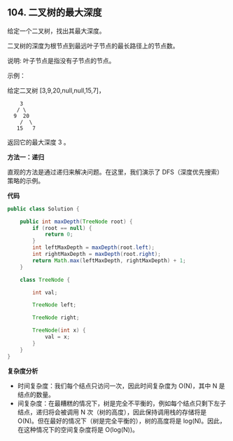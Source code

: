 ## 104. 二叉树的最大深度

给定一个二叉树，找出其最大深度。

二叉树的深度为根节点到最远叶子节点的最长路径上的节点数。

说明: 叶子节点是指没有子节点的节点。

示例：

给定二叉树 [3,9,20,null,null,15,7]，

```
    3
   / \
  9  20
    /  \
   15   7
```

返回它的最大深度 3 。


**方法一：递归**

直观的方法是通过递归来解决问题。在这里，我们演示了 DFS（深度优先搜索）策略的示例。

**代码**

```java
public class Solution {

    public int maxDepth(TreeNode root) {
        if (root == null) {
            return 0;
        }
        int leftMaxDepth = maxDepth(root.left);
        int rightMaxDepth = maxDepth(root.right);
        return Math.max(leftMaxDepth, rightMaxDepth) + 1;
    }

    class TreeNode {

        int val;

        TreeNode left;

        TreeNode right;

        TreeNode(int x) {
            val = x;
        }
    }
}
```

**复杂度分析**

- 时间复杂度：我们每个结点只访问一次，因此时间复杂度为 O(N)，其中 N 是结点的数量。
- 间复杂度：在最糟糕的情况下，树是完全不平衡的，例如每个结点只剩下左子结点，递归将会被调用 N 次（树的高度），因此保持调用栈的存储将是 O(N)。但在最好的情况下（树是完全平衡的），树的高度将是 log(N)。因此，在这种情况下的空间复杂度将是 O(log(N))。
















